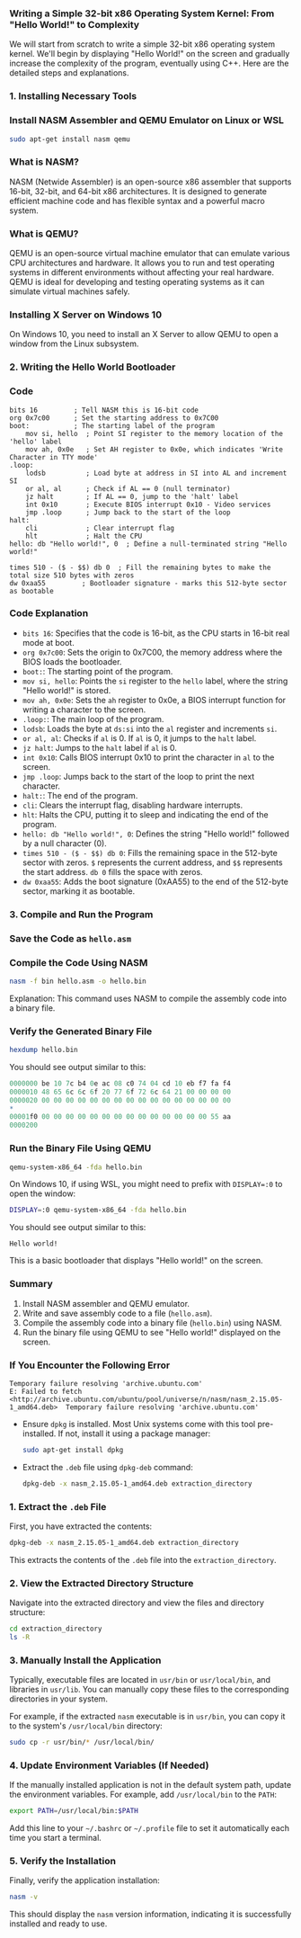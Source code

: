 ### Writing a Simple 32-bit x86 Operating System Kernel: From "Hello World!" to Complexity

We will start from scratch to write a simple 32-bit x86 operating system kernel. We'll begin by displaying "Hello World!" on the screen and gradually increase the complexity of the program, eventually using C++. Here are the detailed steps and explanations.

### 1. Installing Necessary Tools

### Install NASM Assembler and QEMU Emulator on Linux or WSL

```bash
sudo apt-get install nasm qemu

```

### What is NASM?

NASM (Netwide Assembler) is an open-source x86 assembler that supports 16-bit, 32-bit, and 64-bit x86 architectures. It is designed to generate efficient machine code and has flexible syntax and a powerful macro system.

### What is QEMU?

QEMU is an open-source virtual machine emulator that can emulate various CPU architectures and hardware. It allows you to run and test operating systems in different environments without affecting your real hardware. QEMU is ideal for developing and testing operating systems as it can simulate virtual machines safely.

### Installing X Server on Windows 10

On Windows 10, you need to install an X Server to allow QEMU to open a window from the Linux subsystem.

### 2. Writing the Hello World Bootloader

### Code

```
bits 16         ; Tell NASM this is 16-bit code
org 0x7c00      ; Set the starting address to 0x7C00
boot:           ; The starting label of the program
    mov si, hello  ; Point SI register to the memory location of the 'hello' label
    mov ah, 0x0e   ; Set AH register to 0x0e, which indicates 'Write Character in TTY mode'
.loop:
    lodsb          ; Load byte at address in SI into AL and increment SI
    or al, al      ; Check if AL == 0 (null terminator)
    jz halt        ; If AL == 0, jump to the 'halt' label
    int 0x10       ; Execute BIOS interrupt 0x10 - Video services
    jmp .loop      ; Jump back to the start of the loop
halt:
    cli            ; Clear interrupt flag
    hlt            ; Halt the CPU
hello: db "Hello world!", 0  ; Define a null-terminated string "Hello world!"

times 510 - ($ - $$) db 0  ; Fill the remaining bytes to make the total size 510 bytes with zeros
dw 0xaa55         ; Bootloader signature - marks this 512-byte sector as bootable

```

### Code Explanation

- `bits 16`: Specifies that the code is 16-bit, as the CPU starts in 16-bit real mode at boot.
- `org 0x7c00`: Sets the origin to 0x7C00, the memory address where the BIOS loads the bootloader.
- `boot:`: The starting point of the program.
- `mov si, hello`: Points the `si` register to the `hello` label, where the string "Hello world!" is stored.
- `mov ah, 0x0e`: Sets the `ah` register to 0x0e, a BIOS interrupt function for writing a character to the screen.
- `.loop:`: The main loop of the program.
- `lodsb`: Loads the byte at `ds:si` into the `al` register and increments `si`.
- `or al, al`: Checks if `al` is 0. If `al` is 0, it jumps to the `halt` label.
- `jz halt`: Jumps to the `halt` label if `al` is 0.
- `int 0x10`: Calls BIOS interrupt 0x10 to print the character in `al` to the screen.
- `jmp .loop`: Jumps back to the start of the loop to print the next character.
- `halt:`: The end of the program.
- `cli`: Clears the interrupt flag, disabling hardware interrupts.
- `hlt`: Halts the CPU, putting it to sleep and indicating the end of the program.
- `hello: db "Hello world!", 0`: Defines the string "Hello world!" followed by a null character (0).
- `times 510 - ($ - $$) db 0`: Fills the remaining space in the 512-byte sector with zeros. `$` represents the current address, and `$$` represents the start address. `db 0` fills the space with zeros.
- `dw 0xaa55`: Adds the boot signature (0xAA55) to the end of the 512-byte sector, marking it as bootable.

### 3. Compile and Run the Program

### Save the Code as `hello.asm`

### Compile the Code Using NASM

```bash
nasm -f bin hello.asm -o hello.bin

```

Explanation: This command uses NASM to compile the assembly code into a binary file.

### Verify the Generated Binary File

```bash
hexdump hello.bin

```

You should see output similar to this:

```r
0000000 be 10 7c b4 0e ac 08 c0 74 04 cd 10 eb f7 fa f4
0000010 48 65 6c 6c 6f 20 77 6f 72 6c 64 21 00 00 00 00
0000020 00 00 00 00 00 00 00 00 00 00 00 00 00 00 00 00
*
00001f0 00 00 00 00 00 00 00 00 00 00 00 00 00 00 55 aa
0000200

```

### Run the Binary File Using QEMU

```bash
qemu-system-x86_64 -fda hello.bin

```

On Windows 10, if using WSL, you might need to prefix with `DISPLAY=:0` to open the window:

```bash
DISPLAY=:0 qemu-system-x86_64 -fda hello.bin

```

You should see output similar to this:

```
Hello world!

```

This is a basic bootloader that displays "Hello world!" on the screen.

### Summary

1. Install NASM assembler and QEMU emulator.
2. Write and save assembly code to a file (`hello.asm`).
3. Compile the assembly code into a binary file (`hello.bin`) using NASM.
4. Run the binary file using QEMU to see "Hello world!" displayed on the screen.

### If You Encounter the Following Error

```
Temporary failure resolving 'archive.ubuntu.com'
E: Failed to fetch <http://archive.ubuntu.com/ubuntu/pool/universe/n/nasm/nasm_2.15.05-1_amd64.deb>  Temporary failure resolving 'archive.ubuntu.com'

```

- Ensure `dpkg` is installed. Most Unix systems come with this tool pre-installed. If not, install it using a package manager:
    
    ```bash
    sudo apt-get install dpkg
    
    ```
    
- Extract the `.deb` file using `dpkg-deb` command:
    
    ```bash
    dpkg-deb -x nasm_2.15.05-1_amd64.deb extraction_directory
    
    ```
    

### 1. Extract the `.deb` File

First, you have extracted the contents:

```bash
dpkg-deb -x nasm_2.15.05-1_amd64.deb extraction_directory

```

This extracts the contents of the `.deb` file into the `extraction_directory`.

### 2. View the Extracted Directory Structure

Navigate into the extracted directory and view the files and directory structure:

```bash
cd extraction_directory
ls -R

```

### 3. Manually Install the Application

Typically, executable files are located in `usr/bin` or `usr/local/bin`, and libraries in `usr/lib`. You can manually copy these files to the corresponding directories in your system.

For example, if the extracted `nasm` executable is in `usr/bin`, you can copy it to the system's `/usr/local/bin` directory:

```bash
sudo cp -r usr/bin/* /usr/local/bin/

```

### 4. Update Environment Variables (If Needed)

If the manually installed application is not in the default system path, update the environment variables. For example, add `/usr/local/bin` to the `PATH`:

```bash
export PATH=/usr/local/bin:$PATH

```

Add this line to your `~/.bashrc` or `~/.profile` file to set it automatically each time you start a terminal.

### 5. Verify the Installation

Finally, verify the application installation:

```bash
nasm -v

```

This should display the `nasm` version information, indicating it is successfully installed and ready to use.